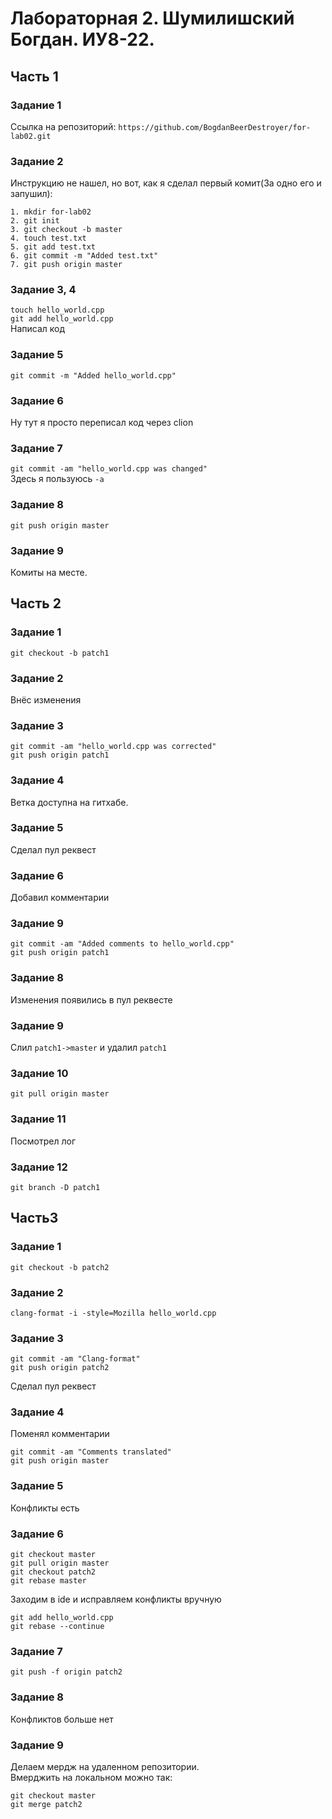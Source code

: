 # Лабораторная 2. Шумилишский Богдан. ИУ8-22.
## Часть 1
### Задание 1
Ссылка на репозиторий:
```https://github.com/BogdanBeerDestroyer/for-lab02.git```
### Задание 2
Инструкцию не нашел, но вот, как я сделал первый комит(За одно его и запушил):
```
1. mkdir for-lab02
2. git init
3. git checkout -b master
4. touch test.txt
5. git add test.txt
6. git commit -m "Added test.txt"
7. git push origin master
```
### Задание 3, 4
```touch hello_world.cpp``` <br>
```git add hello_world.cpp```<br>
Написал код
### Задание 5
```git commit -m "Added hello_world.cpp"```
### Задание 6
Ну тут я просто переписал код через clion
### Задание 7
```git commit -am "hello_world.cpp was changed"``` <br>
Здесь я пользуюсь ```-a```
### Задание 8
```git push origin master```
### Задание 9
Комиты на месте.
## Часть 2
### Задание 1
```git checkout -b patch1```
### Задание 2
Внёс изменения
### Задание 3
```
git commit -am "hello_world.cpp was corrected"
git push origin patch1
```
### Задание 4
Ветка доступна на гитхабе.
### Задание 5
Сделал пул реквест
### Задание 6
Добавил комментарии 
### Задание 9
```
git commit -am "Added comments to hello_world.cpp"
git push origin patch1
```
### Задание 8
Изменения появились в пул реквесте
### Задание 9
Слил ```patch1->master``` и удалил ```patch1```
### Задание 10
```git pull origin master```
### Задание 11
Посмотрел лог
### Задание 12
```git branch -D patch1```
## Часть3
### Задание 1
```git checkout -b patch2```
### Задание 2
```clang-format -i -style=Mozilla hello_world.cpp```
### Задание 3
```
git commit -am "Clang-format"
git push origin patch2
```
Сделал пул реквест
### Задание 4
Поменял комментарии
```
git commit -am "Comments translated"
git push origin master
```
### Задание 5
Конфликты есть
### Задание 6
```
git checkout master
git pull origin master
git checkout patch2
git rebase master
```
Заходим в ide и исправляем конфликты вручную
```
git add hello_world.cpp
git rebase --continue
 ```
### Задание 7
```git push -f origin patch2```
### Задание 8
Конфликтов больше нет
### Задание 9
Делаем мердж на удаленном репозитории. <br>
Вмерджить на локальном можно так:
```
git checkout master
git merge patch2
```
